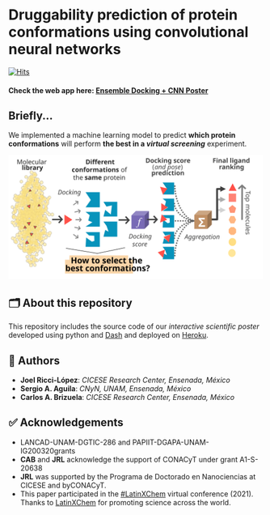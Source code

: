 # Druggability prediction of protein conformations using convolutional neural networks

[![Hits](https://hits.seeyoufarm.com/api/count/incr/badge.svg?url=https%3A%2F%2Fgithub.com%2FjRicciL%2FPoster-ProteinsCNN-webApp&count_bg=%233D9EC8&title_bg=%23555555&icon=&icon_color=%23E7E7E7&title=hits&edge_flat=false)](https://hits.seeyoufarm.com)

#### **Check the web app here:** [Ensemble Docking + CNN Poster](https://jrl-cnn-poster-app.herokuapp.com/) 


## Briefly...
We implemented a machine learning model to predict **which protein conformations** will perform **the best in a _virtual screening_** experiment.

![Ensemble Docking process](https://raw.githubusercontent.com/jRicciL/Poster-ProteinsCNN-webApp/main/assets/images/ensemble_docking.svg)

## 🗂 About this repository

This repository includes the source code of our *interactive scientific poster* developed using python and [Dash](https://dash.plotly.com/introduction) and deployed on [Heroku](https://jrl-cnn-poster-app.herokuapp.com/).


## 👥 Authors 

- **Joel Ricci-López**: *CICESE Research Center, Ensenada, México*
- **Sergio A. Aguila**: *CNyN, UNAM, Ensenada, México*
- **Carlos A. Brizuela**: *CICESE Research Center, Ensenada, México*

## ✅ Acknowledgements

- LANCAD-UNAM-DGTIC-286 and PAPIIT-DGAPA-UNAM-IG200320grants
- **CAB**  and  **JRL**  acknowledge  the  support  of  CONACyT  under  grant  A1-S-20638
- **JRL**  was  supported  by  the  Programa  de  Doctorado  en  Nanociencias  at  CICESE  and  byCONACyT.
- This paper participated in the [#LatinXChem](https://twitter.com/LatinXChem) virtual conference (2021). Thanks to [LatinXChem](https://www.latinxchem.org/) for promoting science across the world. 